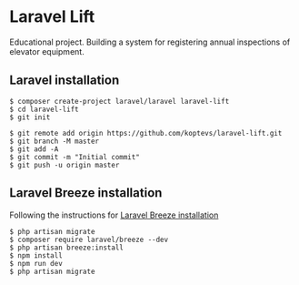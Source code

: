 # Laravel Lift
Educational project. 
Building a system for registering annual inspections of elevator equipment.

## Laravel installation

````shell
$ composer create-project laravel/laravel laravel-lift
$ cd laravel-lift
$ git init

$ git remote add origin https://github.com/koptevs/laravel-lift.git
$ git branch -M master
$ git add -A
$ git commit -m "Initial commit"
$ git push -u origin master
````

## Laravel Breeze installation

Following the instructions for [Laravel Breeze installation](https://laravel.com/docs/9.x/starter-kits#laravel-breeze-installation)

```shell
$ php artisan migrate
$ composer require laravel/breeze --dev
$ php artisan breeze:install
$ npm install
$ npm run dev
$ php artisan migrate
```
